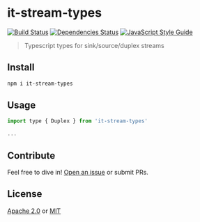 # it-stream-types

[![Build Status](https://github.com/achingbrain/it-stream-types/actions/workflows/main.yml/badge.svg?branch=master)](https://github.com/achingbrain/it-stream-types/actions/workflows/main.yml)
[![Dependencies Status](https://david-dm.org/achingbrain/it-stream-types/status.svg)](https://david-dm.org/achingbrain/it-stream-types)
[![JavaScript Style Guide](https://img.shields.io/badge/code_style-standard-brightgreen.svg)](https://standardjs.com)

> Typescript types for sink/source/duplex streams

## Install

```sh
npm i it-stream-types
```

## Usage

```js
import type { Duplex } from 'it-stream-types'

...
```

## Contribute

Feel free to dive in! [Open an issue](https://github.com/achingbrain/stream-types/issues/new) or submit PRs.

## License

[Apache 2.0](LICENSE-APACHE) or [MIT](LICENSE-MIT)
